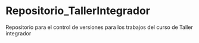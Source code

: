 # Repositorio_TallerIntegrador
Repositorio para el control de versiones para los trabajos del curso de Taller integrador
